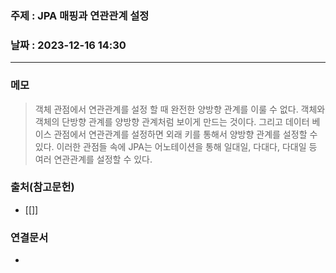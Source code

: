 ### 주제 : JPA 매핑과 연관관계 설정

### 날짜 : 2023-12-16 14:30
----
### 메모
> 객체 관점에서 연관관계를 설정 할 때 완전한 양방향 관계를 이룰 수 없다. 객체와 객체의 단방향 관계를 양방향 관계처럼 보이게 만드는 것이다. 그리고 데이터 베이스 관점에서 연관관계를 설정하면 외래 키를 통해서 양방향 관계를 설정할 수 있다. 이러한 관점들 속에 JPA는 어노테이션을 통해 일대일, 다대다, 다대일 등 여러 연관관계를 설정할 수 있다.

### 출처(참고문헌)
- [[]]

### 연결문서
-
